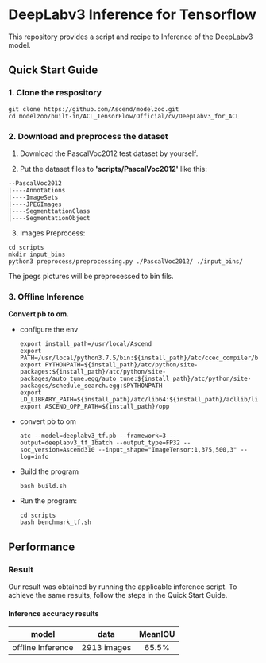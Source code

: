 

# DeepLabv3 Inference for Tensorflow 

This repository provides a script and recipe to Inference of the DeepLabv3 model.

## Quick Start Guide

### 1. Clone the respository

```shell
git clone https://github.com/Ascend/modelzoo.git
cd modelzoo/built-in/ACL_TensorFlow/Official/cv/DeepLabv3_for_ACL
```

### 2. Download and preprocess the dataset

1. Download the PascalVoc2012 test dataset by yourself. 

2. Put the dataset files to **'scripts/PascalVoc2012'** like this:
```
--PascalVoc2012
|----Annotations
|----ImageSets
|----JPEGImages
|----SegmenttationClass
|----SegmentationObject
```

3. Images Preprocess:
```
cd scripts
mkdir input_bins
python3 preprocess/preprocessing.py ./PascalVoc2012/ ./input_bins/
```
The jpegs pictures will be preprocessed to bin fils.

### 3. Offline Inference

**Convert pb to om.**

- configure the env

  ```
  export install_path=/usr/local/Ascend
  export PATH=/usr/local/python3.7.5/bin:${install_path}/atc/ccec_compiler/bin:${install_path}/atc/bin:$PATH
  export PYTHONPATH=${install_path}/atc/python/site-packages:${install_path}/atc/python/site-packages/auto_tune.egg/auto_tune:${install_path}/atc/python/site-packages/schedule_search.egg:$PYTHONPATH
  export LD_LIBRARY_PATH=${install_path}/atc/lib64:${install_path}/acllib/lib64:$LD_LIBRARY_PATH
  export ASCEND_OPP_PATH=${install_path}/opp
  ```

- convert pb to om

  ```
  atc --model=deeplabv3_tf.pb --framework=3 --output=deeplabv3_tf_1batch --output_type=FP32 --soc_version=Ascend310 --input_shape="ImageTensor:1,375,500,3" --log=info
  ```

- Build the program

  ```
  bash build.sh
  ```

- Run the program:

  ```
  cd scripts
  bash benchmark_tf.sh
  ```

## Performance

### Result

Our result was obtained by running the applicable inference script. To achieve the same results, follow the steps in the Quick Start Guide.

#### Inference accuracy results

|       model       | **data**  |    MeanIOU    |
| :---------------: | :-------: | :-------------: |
| offline Inference | 2913 images | 65.5% |

